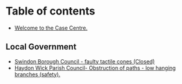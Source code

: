 # Table of contents

* [Welcome to the Case Centre.](README.md)

## Local Government

* [Swindon Borough Council - faulty tactile cones (Closed)](local-government/swindon-borough-council-faulty-tactile-cones-closed.md)
* [Haydon Wick Parish Council- Obstruction of paths - low hanging branches (safety).](local-government/haydon-wick-parish-council-obstruction-of-paths-low-hanging-branches-safety-..md)

